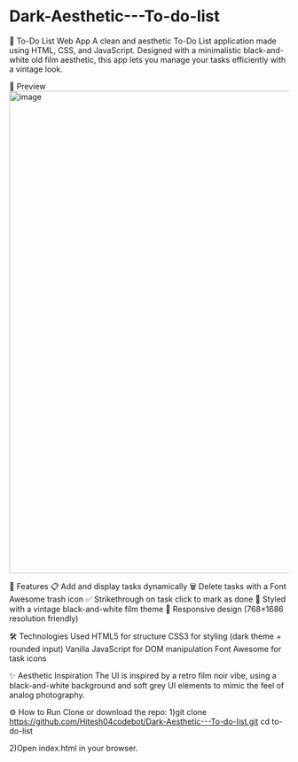 # Dark-Aesthetic---To-do-list
📝 To-Do List Web App
A clean and aesthetic To-Do List application made using HTML, CSS, and JavaScript.
Designed with a minimalistic black-and-white old film aesthetic, this app lets you manage your tasks efficiently with a vintage look.

📸 Preview
<img width="1913" height="871" alt="image" src="https://github.com/user-attachments/assets/f91ac85f-131d-4bca-ae0e-f49aa2d5002b" />


🚀 Features
📋 Add and display tasks dynamically
🗑️ Delete tasks with a Font Awesome trash icon
✅ Strikethrough on task click to mark as done
🎨 Styled with a vintage black-and-white film theme
📱 Responsive design (768×1686 resolution friendly)

🛠️ Technologies Used
HTML5 for structure
CSS3 for styling (dark theme + rounded input)
Vanilla JavaScript for DOM manipulation
Font Awesome for task icons

✨ Aesthetic Inspiration
The UI is inspired by a retro film noir vibe, using a black-and-white background and soft grey UI elements to mimic the feel of analog photography.

⚙️ How to Run
Clone or download the repo:
1)git clone https://github.com/Hitesh04codebot/Dark-Aesthetic---To-do-list.git
cd to-do-list

2)Open index.html in your browser.

